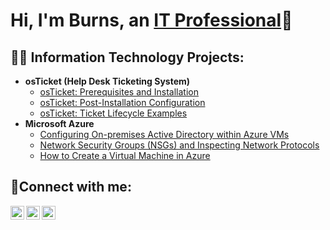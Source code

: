 <h1>Hi, I'm Burns, an <a href="https://linkedin.com/in/burns-vaughan">IT Professional</a>🙂</h1>

<h2>👨‍💻 Information Technology Projects:</h2>

- <b>osTicket (Help Desk Ticketing System)</b>
  - [osTicket: Prerequisites and Installation](https://github.com/burns-vaughan/osticket-prereqs)
  - [osTicket: Post-Installation Configuration](https://github.com/burns-vaughan/post-install-config)
  - [osTicket: Ticket Lifecycle Examples](https://github.com/burns-vaughan/ticket_lifecycle)
- <b>Microsoft Azure</b>
  - [Configuring On-premises Active Directory within Azure VMs](https://github.com/burns-vaughan/configure-ad)
  - [Network Security Groups (NSGs) and Inspecting Network Protocols](https://github.com/burns-vaughan/azure-network-protocols)
  - [How to Create a Virtual Machine in Azure](https://github.com/burns-vaughan/virtual-machine-azure)

<h2>🤳Connect with me:</h2>

[<img align="left" alt="Burns | Twitter" width="22px" src="https://cdn.jsdelivr.net/npm/simple-icons@v3/icons/twitter.svg" />][twitter]
[<img align="left" alt="Burns | LinkedIn" width="22px" src="https://cdn.jsdelivr.net/npm/simple-icons@v3/icons/linkedin.svg" />][linkedin]
[<img align="left" alt="Burns | Instagram" width="22px" src="https://cdn.jsdelivr.net/npm/simple-icons@v3/icons/instagram.svg" />][instagram]

[twitter]: https://twitter.com/#
[instagram]: https://www.instagram.com/#
[linkedin]: [https://linkedin.com/in/burns-vaughan](https://linkedin.com/in/burns-vaughan)
